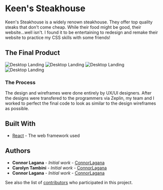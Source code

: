 # Keen's Steakhouse

Keen's Steakhouse is a widely renown steakhouse. They offer top quality steaks that don't come cheap. While their food might be good, their website...well isn't.
I found it to be entertaining to redesign and remake their website to practice my CSS skills with some friends!

## The Final Product

![Desktop Landing](https://imgur.com/KVXooyF.jpg)
![Desktop Landing](https://imgur.com/zxO8gBI.jpg)
![Desktop Landing](https://imgur.com/ZSdgJnB.jpg)
![Desktop Landing](https://imgur.com/oX074wO.jpg)

### The Process

The design and wireframes were done entirely by UX/UI designers. After the designs were transfered to the programmers via Zeplin, my team and I worked to perfect the final code to look as similar to the design wireframes as possible.

## Built With

- [React](https://reactjs.org) - The web framework used

## Authors

- **Connor Lagana** - _Initial work_ - [ConnorLagana](https://github.com/connorlagana)
- **Carolyn Tambini** - _Initial work_ - [ConnorLagana](https://github.com/Tambini)
- **Connor Lagana** - _Initial work_ - [ConnorLagana](https://github.com/henryDozie)

See also the list of [contributors](https://github.com/connorlagana/keens/contributors) who participated in this project.